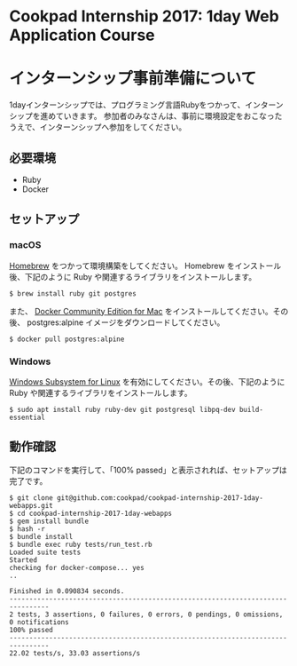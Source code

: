 # Cookpad Internship 2017: 1day Web Application Course

# インターンシップ事前準備について

1dayインターンシップでは、プログラミング言語Rubyをつかって、インターンシップを進めていきます。
参加者のみなさんは、事前に環境設定をおこなったうえで、インターンシップへ参加をしてください。

## 必要環境

- Ruby
- Docker

## セットアップ

### macOS

[Homebrew](http://brew.sh/) をつかって環境構築をしてください。 Homebrew をインストール後、下記のように Ruby や関連するライブラリをインストールします。

```
$ brew install ruby git postgres
```

また、 [Docker Community Edition for Mac](https://store.docker.com/editions/community/docker-ce-desktop-mac) をインストールしてください。その後、 postgres:alpine イメージをダウンロードしてください。

```
$ docker pull postgres:alpine
```

### Windows

[Windows Subsystem for Linux](https://msdn.microsoft.com/ja-jp/commandline/wsl/install-win10) を有効にしてください。その後、下記のように Ruby や関連するライブラリをインストールします。

```
$ sudo apt install ruby ruby-dev git postgresql libpq-dev build-essential
```

## 動作確認

下記のコマンドを実行して、「100% passed」と表示されれば、セットアップは完了です。

```
$ git clone git@github.com:cookpad/cookpad-internship-2017-1day-webapps.git
$ cd cookpad-internship-2017-1day-webapps
$ gem install bundle
$ hash -r
$ bundle install
$ bundle exec ruby tests/run_test.rb
Loaded suite tests
Started
checking for docker-compose... yes
..

Finished in 0.090834 seconds.
--------------------------------------------------------------------------------
2 tests, 3 assertions, 0 failures, 0 errors, 0 pendings, 0 omissions, 0 notifications
100% passed
--------------------------------------------------------------------------------
22.02 tests/s, 33.03 assertions/s
```
